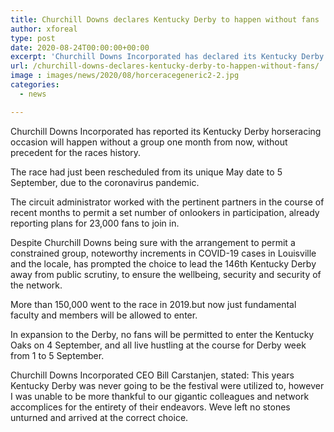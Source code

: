 ```yaml
---
title: Churchill Downs declares Kentucky Derby to happen without fans
author: xforeal 
type: post
date: 2020-08-24T00:00:00+00:00
excerpt: 'Churchill Downs Incorporated has declared its Kentucky Derby horseracing occasion will happen without a group one month from now, without precedent for the races history '
url: /churchill-downs-declares-kentucky-derby-to-happen-without-fans/
image : images/news/2020/08/horceracegeneric2-2.jpg
categories:
  - news

---
```

Churchill Downs Incorporated has reported its Kentucky Derby horseracing occasion will happen without a group one month from now, without precedent for the races history. 

The race had just been rescheduled from its unique May date to 5 September, due to the coronavirus pandemic. 

The circuit administrator worked with the pertinent partners in the course of recent months to permit a set number of onlookers in participation, already reporting plans for 23,000 fans to join in. 

Despite Churchill Downs being sure with the arrangement to permit a constrained group, noteworthy increments in COVID-19 cases in Louisville and the locale, has prompted the choice to lead the 146th Kentucky Derby away from public scrutiny, to ensure the wellbeing, security and security of the network. 

More than 150,000 went to the race in 2019.but now just fundamental faculty and members will be allowed to enter. 

In expansion to the Derby, no fans will be permitted to enter the Kentucky Oaks on 4 September, and all live hustling at the course for Derby week from 1 to 5 September. 

Churchill Downs Incorporated CEO Bill Carstanjen, stated: This years Kentucky Derby was never going to be the festival were utilized to, however I was unable to be more thankful to our gigantic colleagues and network accomplices for the entirety of their endeavors. Weve left no stones unturned and arrived at the correct choice.